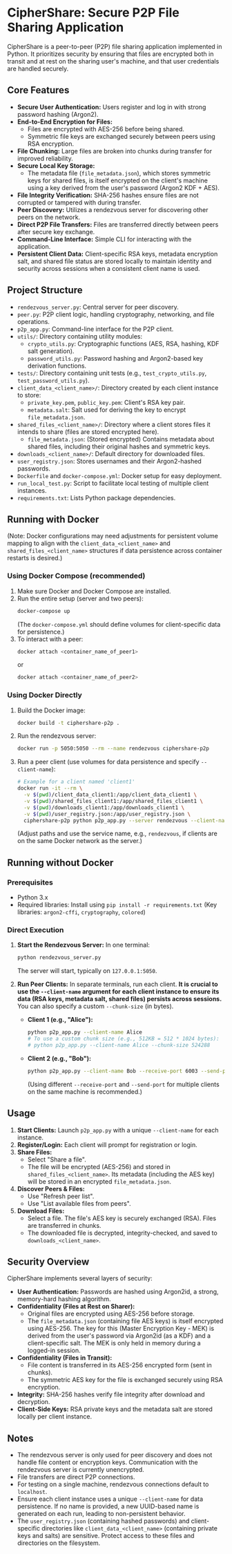 # CipherShare: Secure P2P File Sharing Application

CipherShare is a peer-to-peer (P2P) file sharing application implemented in Python. It prioritizes security by ensuring that files are encrypted both in transit and at rest on the sharing user's machine, and that user credentials are handled securely.

## Core Features

-   **Secure User Authentication:** Users register and log in with strong password hashing (Argon2).
-   **End-to-End Encryption for Files:**
    -   Files are encrypted with AES-256 before being shared.
    -   Symmetric file keys are exchanged securely between peers using RSA encryption.
-   **File Chunking:** Large files are broken into chunks during transfer for improved reliability.
-   **Secure Local Key Storage:**
    -   The metadata file (`file_metadata.json`), which stores symmetric keys for shared files, is itself encrypted on the client's machine using a key derived from the user's password (Argon2 KDF + AES).
-   **File Integrity Verification:** SHA-256 hashes ensure files are not corrupted or tampered with during transfer.
-   **Peer Discovery:** Utilizes a rendezvous server for discovering other peers on the network.
-   **Direct P2P File Transfers:** Files are transferred directly between peers after secure key exchange.
-   **Command-Line Interface:** Simple CLI for interacting with the application.
-   **Persistent Client Data:** Client-specific RSA keys, metadata encryption salt, and shared file status are stored locally to maintain identity and security across sessions when a consistent client name is used.

## Project Structure

-   `rendezvous_server.py`: Central server for peer discovery.
-   `peer.py`: P2P client logic, handling cryptography, networking, and file operations.
-   `p2p_app.py`: Command-line interface for the P2P client.
-   `utils/`: Directory containing utility modules:
    -   `crypto_utils.py`: Cryptographic functions (AES, RSA, hashing, KDF salt generation).
    -   `password_utils.py`: Password hashing and Argon2-based key derivation functions.
-   `tests/`: Directory containing unit tests (e.g., `test_crypto_utils.py`, `test_password_utils.py`).
-   `client_data_<client_name>/`: Directory created by each client instance to store:
    -   `private_key.pem`, `public_key.pem`: Client's RSA key pair.
    -   `metadata.salt`: Salt used for deriving the key to encrypt `file_metadata.json`.
-   `shared_files_<client_name>/`: Directory where a client stores files it intends to share (files are stored encrypted here).
    -   `file_metadata.json`: (Stored encrypted) Contains metadata about shared files, including their original hashes and symmetric keys.
-   `downloads_<client_name>/`: Default directory for downloaded files.
-   `user_registry.json`: Stores usernames and their Argon2-hashed passwords.
-   `Dockerfile` and `docker-compose.yml`: Docker setup for easy deployment.
-   `run_local_test.py`: Script to facilitate local testing of multiple client instances.
-   `requirements.txt`: Lists Python package dependencies.

## Running with Docker

(Note: Docker configurations may need adjustments for persistent volume mapping to align with the `client_data_<client_name>` and `shared_files_<client_name>` structures if data persistence across container restarts is desired.)

### Using Docker Compose (recommended)

1.  Make sure Docker and Docker Compose are installed.
2.  Run the entire setup (server and two peers):
    ```bash
    docker-compose up
    ```
    (The `docker-compose.yml` should define volumes for client-specific data for persistence.)
3.  To interact with a peer:
    ```bash
    docker attach <container_name_of_peer1> 
    ```
    or
    ```bash
    docker attach <container_name_of_peer2>
    ```

### Using Docker Directly

1.  Build the Docker image:
    ```bash
    docker build -t ciphershare-p2p .
    ```
2.  Run the rendezvous server:
    ```bash
    docker run -p 5050:5050 --rm --name rendezvous ciphershare-p2p
    ```
3.  Run a peer client (use volumes for data persistence and specify `--client-name`):
    ```bash
    # Example for a client named 'client1'
    docker run -it --rm \
      -v $(pwd)/client_data_client1:/app/client_data_client1 \
      -v $(pwd)/shared_files_client1:/app/shared_files_client1 \
      -v $(pwd)/downloads_client1:/app/downloads_client1 \
      -v $(pwd)/user_registry.json:/app/user_registry.json \
      ciphershare-p2p python p2p_app.py --server rendezvous --client-name client1
    ```
    (Adjust paths and use the service name, e.g., `rendezvous`, if clients are on the same Docker network as the server.)

## Running without Docker

### Prerequisites
- Python 3.x
- Required libraries: Install using `pip install -r requirements.txt`
  (Key libraries: `argon2-cffi`, `cryptography`, `colored`)

### Direct Execution

1.  **Start the Rendezvous Server:**
    In one terminal:
    ```bash
    python rendezvous_server.py
    ```
    The server will start, typically on `127.0.0.1:5050`.

2.  **Run Peer Clients:**
    In separate terminals, run each client. **It is crucial to use the `--client-name` argument for each client instance to ensure its data (RSA keys, metadata salt, shared files) persists across sessions.**
    You can also specify a custom `--chunk-size` (in bytes).

    *   **Client 1 (e.g., "Alice"):**
        ```bash
        python p2p_app.py --client-name Alice
        # To use a custom chunk size (e.g., 512KB = 512 * 1024 bytes):
        # python p2p_app.py --client-name Alice --chunk-size 524288
        ```
    *   **Client 2 (e.g., "Bob"):**
        ```bash
        python p2p_app.py --client-name Bob --receive-port 6003 --send-port 6004 
        ```
        (Using different `--receive-port` and `--send-port` for multiple clients on the same machine is recommended.)

## Usage

1.  **Start Clients:** Launch `p2p_app.py` with a unique `--client-name` for each instance.
2.  **Register/Login:** Each client will prompt for registration or login.
3.  **Share Files:**
    *   Select "Share a file".
    *   The file will be encrypted (AES-256) and stored in `shared_files_<client_name>`. Its metadata (including the AES key) will be stored in an encrypted `file_metadata.json`.
4.  **Discover Peers & Files:**
    *   Use "Refresh peer list".
    *   Use "List available files from peers".
5.  **Download Files:**
    *   Select a file. The file's AES key is securely exchanged (RSA). Files are transferred in chunks.
    *   The downloaded file is decrypted, integrity-checked, and saved to `downloads_<client_name>`.

## Security Overview

CipherShare implements several layers of security:

-   **User Authentication:** Passwords are hashed using Argon2id, a strong, memory-hard hashing algorithm.
-   **Confidentiality (Files at Rest on Sharer):**
    -   Original files are encrypted using AES-256 before storage.
    -   The `file_metadata.json` (containing file AES keys) is itself encrypted using AES-256. The key for this (Master Encryption Key - MEK) is derived from the user's password via Argon2id (as a KDF) and a client-specific salt. The MEK is only held in memory during a logged-in session.
-   **Confidentiality (Files in Transit):**
    -   File content is transferred in its AES-256 encrypted form (sent in chunks).
    -   The symmetric AES key for the file is exchanged securely using RSA encryption.
-   **Integrity:** SHA-256 hashes verify file integrity after download and decryption.
-   **Client-Side Keys:** RSA private keys and the metadata salt are stored locally per client instance.

## Notes

-   The rendezvous server is only used for peer discovery and does not handle file content or encryption keys. Communication with the rendezvous server is currently unencrypted.
-   File transfers are direct P2P connections.
-   For testing on a single machine, rendezvous connections default to `localhost`.
-   Ensure each client instance uses a unique `--client-name` for data persistence. If no name is provided, a new UUID-based name is generated on each run, leading to non-persistent behavior.
-   The `user_registry.json` (containing hashed passwords) and client-specific directories like `client_data_<client_name>` (containing private keys and salts) are sensitive. Protect access to these files and directories on the filesystem.